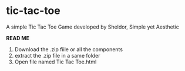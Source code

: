 # tic-tac-toe
A simple Tic Tac Toe Game developed by Sheldor, Simple yet Aesthetic



**READ ME**
  1. Download the .zip fiile or all the components
  2. extract the .zip file in a same folder
  3. Open file named Tic Tac Toe.html

